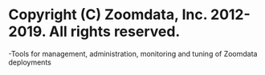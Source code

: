 # Copyright (C) Zoomdata, Inc. 2012-2019. All rights reserved.

-Tools for management, administration, monitoring and tuning of Zoomdata deployments
